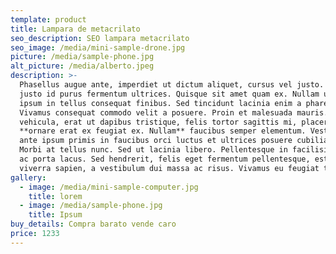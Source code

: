 ```yaml
---
template: product
title: Lampara de metacrilato
seo_description: SEO lampara metacrilato
seo_image: /media/mini-sample-drone.jpg
picture: /media/sample-phone.jpg
alt_picture: /media/alberto.jpeg
description: >-
  Phasellus augue ante, imperdiet ut dictum aliquet, cursus vel justo. Duis sed
  justo id purus fermentum ultrices. Quisque sit amet quam ex. Nullam ultrices
  ipsum in tellus consequat finibus. Sed tincidunt lacinia enim a pharetra.
  Vivamus consequat commodo velit a posuere. Proin et malesuada mauris. Fusce
  vehicula, erat ut dapibus tristique, felis tortor sagittis mi, placerat
  **ornare erat ex feugiat ex. Nullam** faucibus semper elementum. Vestibulum
  ante ipsum primis in faucibus orci luctus et ultrices posuere cubilia Curae;
  Morbi at tellus nunc. Sed ut lacinia libero. Pellentesque in facilisis nunc,
  ac porta lacus. Sed hendrerit, felis eget fermentum pellentesque, est urna
  viverra sapien, a vestibulum dui massa ac risus. Vivamus eu feugiat tellus.
gallery:
  - image: /media/mini-sample-computer.jpg
    title: lorem
  - image: /media/sample-phone.jpg
    title: Ipsum
buy_details: Compra barato vende caro
price: 1233
---
```


